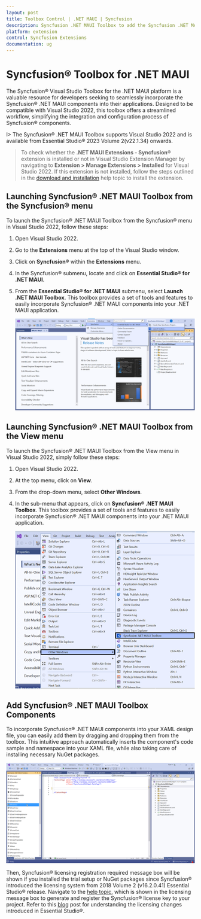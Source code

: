 ```yaml
---
layout: post
title: Toolbox Control | .NET MAUI | Syncfusion
description: Syncfusion .NET MAUI Toolbox to add the Syncfusion .NET MAUI (.NET MAUI.Forms) controls in your project without coding in the Visual Studio designer.
platform: extension
control: Syncfusion Extensions
documentation: ug
---
```


# Syncfusion® Toolbox for .NET MAUI 

The Syncfusion® Visual Studio Toolbox for the .NET MAUI platform is a valuable resource for developers seeking to seamlessly incorporate the Syncfusion® .NET MAUI components into their applications. Designed to be compatible with Visual Studio 2022, this toolbox offers a streamlined workflow, simplifying the integration and configuration process of Syncfusion® components.

I> The Syncfusion® .NET MAUI Toolbox supports Visual Studio 2022 and is available from Essential Studio® 2023 Volume 2(v22.1.34) onwards.

> To check whether the **.NET MAUI Extensions - Syncfusion®** extension is installed or not in Visual Studio Extension Manager by navigating to **Extension > Manage Extensions > Installed** for Visual Studio 2022. If this extension is not installed, follow the steps outlined in the [download and installation](download-and-installation) help topic to install the extension.

## Launching Syncfusion® .NET MAUI Toolbox from the Syncfusion® menu

To launch the Syncfusion® .NET MAUI Toolbox from the Syncfusion® menu in Visual Studio 2022, follow these steps: 
1. Open Visual Studio 2022. 
2. Go to the **Extensions** menu at the top of the Visual Studio window. 
3. Click on **Syncfusion®** within the **Extensions** menu. 
4. In the Syncfusion® submenu, locate and click on **Essential Studio® for .NET MAUI**. 
5. From the **Essential Studio® for .NET MAUI** submenu, select **Launch .NET MAUI Toolbox**.
This toolbox provides a set of tools and features to easily incorporate Syncfusion® .NET MAUI components into your .NET MAUI application.

   ![Syncfusion .NET MAUI Custom Toolbox via Syncfusion® menu](images/ToolboxSyncfusionMenu.png)

## Launching Syncfusion® .NET MAUI Toolbox from the View menu

To launch the Syncfusion® .NET MAUI Toolbox from the View menu in Visual Studio 2022, simply follow these steps:
1. Open Visual Studio 2022.
2. At the top menu, click on **View**.
3. From the drop-down menu, select **Other Windows**.
4. In the sub-menu that appears, click on **Syncfusion® .NET MAUI Toolbox**.
This toolbox provides a set of tools and features to easily incorporate Syncfusion® .NET MAUI components into your .NET MAUI application.

   ![Syncfusion .NET MAUI Custom Toolbox view menu](images/ToolboxViewMenu.png)

## Add Syncfusion® .NET MAUI Toolbox Components
   
To incorporate Syncfusion® .NET MAUI components into your XAML design file, you can easily add them by dragging and dropping them from the toolbox. This intuitive approach automatically inserts the component's code sample and namespace into your XAML file, while also taking care of installing necessary NuGet packages.

   ![Syncfusion .NET MAUI Toolbox Wizard](images/ToolboxComponents.gif)

Then, Syncfusion® licensing registration required message box will be shown if you installed the trial setup or NuGet packages since Syncfusion® introduced the licensing system from 2018 Volume 2 (v16.2.0.41) Essential Studio® release. Navigate to the [help topic](https://help.Syncfusion.com/common/essential-studio/licensing/license-key#how-to-generate-Syncfusion-license-key), which is shown in the licensing message box to generate and register the Syncfusion® license key to your project. Refer to this [blog](https://blog.Syncfusion.com/post/Whats-New-in-2018-Volume-2-Licensing-Changes-in-the-1620x-Version-of-Essential-Studio.aspx) post for understanding the licensing changes introduced in Essential Studio®.